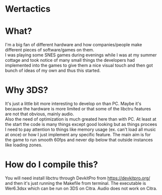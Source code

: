 # Wertactics
# What?
I'm a big fan of different hardware and how companies/people make different pieces of software/games on them. <br>
I was playing some SNES games during evenings while I was at my summer cottage and took notice of many small things the developers had implemented into the games to give them a nice visual touch and then got bunch of ideas of my own and thus this started. <br>

# Why 3DS?
It's just a little bit more interesting to develop on than PC. Maybe it's because the hardware is more limited or that some of the libctru features are not that obvious, mainly audio. <br>
Also the need of optimization is much greated here than with PC. At least at the start the code is many things except good looking but as things procees I need to pay attention to things like memory usage (ex. can't load all music at once) or how I just implement any specific feature. The main aim is for the game to run smooth 60fps and never dip below that outside instances like loading zones.

# How do I compile this?
You will need install libctru through DevkitPro from https://devkitpro.org/ and then it's just running the Makefile from terminal. The executable is Wer6.3dsx which can be run on 3DS on Citra. Audio does not work on Citra.